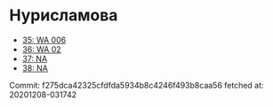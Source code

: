# Нурисламова
- [35: WA 006](35.md)
- [36: WA 02](36.md)
- [37: NA](37.md)
- [38: NA](38.md)

Commit: f275dca42325cfdfda5934b8c4246f493b8caa56
 fetched at: 20201208-031742
